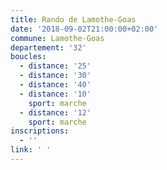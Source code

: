```yaml
---
title: Rando de Lamothe-Goas
date: '2018-09-02T21:00:00+02:00'
commune: Lamothe-Goas
departement: '32'
boucles:
  - distance: '25'
  - distance: '30'
  - distance: '40'
  - distance: '10'
    sport: marche
  - distance: '12'
    sport: marche
inscriptions:
  - ''
link: ' '
---
```


